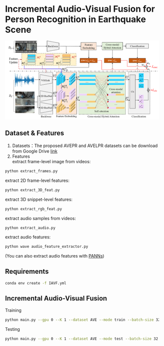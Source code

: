 # Incremental Audio-Visual Fusion for Person Recognition in Earthquake Scene
<div align="center">
  <img src="https://github.com/ssyou/IAVF/blob/main/figs/framework.png">
</div>

## Dataset & Features
1. Datasets：The proposed AVEPR and AVELPR datasets can be download from Google Drive [link](https://drive.google.com/drive/folders/1lDUiDtJhTc-hzK-AaEAuAUZ2VCy4e73F?usp=sharing)
2. Features <br>
  extract frame-level image from videos: 
  ```bash
  python extract_frames.py
  ```
  extract 2D frame-level features: 
  ```bash
  python extract_3D_feat.py
  ```
  extract 3D snippet-level features: 
  ```bash
  python extract_rgb_feat.py
  ```
  extract audio samples from videos: 
  ```bash
  python extract_audio.py
  ```
  extract audio features: 
  ```bash
  python wave audio_feature_extractor.py
  ```
  (You can also extract audio features with [PANNs](https://github.com/qiuqiangkong/audioset_tagging_cnn))
  
## Requirements
```bash
conda env create -f IAVF.yml
```

## Incremental Audio-Visual Fusion 
Training
```bash
python main.py --gpu 0 --K 1 --dataset AVE --mode train --batch-size 32 --epochs 10 
```

Testing
```bash
python main.py --gpu 0 --K 1 --dataset AVE --mode test --batch-size 32 --epochs 10 
```
